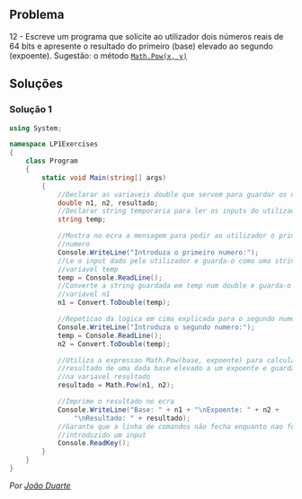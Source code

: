 ## Problema

12 - Escreve um programa que solicite ao utilizador dois números reais de 64
bits e apresente o resultado do primeiro (base) elevado ao segundo (expoente).
Sugestão: o método [`Math.Pow(x, y)`](https://docs.microsoft.com/pt-pt/dotnet/api/system.math.pow?view=netstandard-2.0#System_Math_Pow_System_Double_System_Double_)

## Soluções

### Solução 1

```cs
using System;

namespace LP1Exercises
{
    class Program
    {
        static void Main(string[] args)
        {
            //Declarar as variaveis double que servem para guardar os numeros
            double n1, n2, resultado;
            //Declarar string temporaria para ler os inputs do utilizador
            string temp;

            //Mostra no ecra a mensagem para pedir ao utilizador o primeiro
            //numero
            Console.WriteLine("Introduza o primeiro numero:");
            //Le o input dado pelo utilizador e guarda-o como uma string na
            //variavel temp
            temp = Console.ReadLine();
            //Converte a string guardada em temp num double e guarda-o na
            //variavel n1
            n1 = Convert.ToDouble(temp);

            //Repeticao da logica em cima explicada para o segundo numero
            Console.WriteLine("Introduza o segundo numero:");
            temp = Console.ReadLine();
            n2 = Convert.ToDouble(temp);

            //Utiliza a expressao Math.Pow(base, expoente) para calcular o
            //resultado de uma dada base elevado a um expoente e guarda o valor
            //na variavel resultado
            resultado = Math.Pow(n1, n2);

            //Imprime o resultado no ecra
            Console.WriteLine("Base: " + n1 + "\nExpoente: " + n2 +
                "\nResultado: " + resultado);
            //Garante que a linha de comandos não fecha enquanto nao for
            //introduzido um input
            Console.ReadKey();
        }
    }
}
```

*Por [João Duarte](https://github.com/JoaoAlexandreDuarte)*
